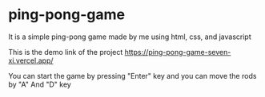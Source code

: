 # ping-pong-game
It is a simple ping-pong game made by me using html, css, and javascript

This is the demo link of the project 
https://ping-pong-game-seven-xi.vercel.app/

You can start the game by pressing "Enter" key and you can move the rods by "A" And "D" key
